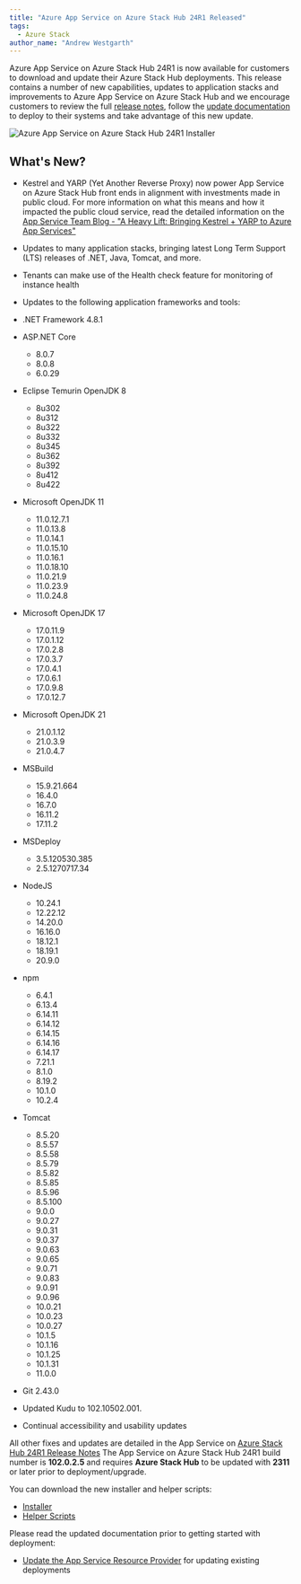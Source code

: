 ```yaml
---
title: "Azure App Service on Azure Stack Hub 24R1 Released"
tags: 
  - Azure Stack
author_name: "Andrew Westgarth"
---
```


Azure App Service on Azure Stack Hub 24R1 is now available for customers to download and update their Azure Stack Hub deployments.  This release contains a number of new capabilities, updates to application stacks and improvements to Azure App Service on Azure Stack Hub and we encourage customers to review the full [release notes](https://learn.microsoft.com/azure-stack/operator/app-service-release-notes-2024r1), follow the [update documentation](https://learn.microsoft.com/azure-stack/operator/azure-stack-app-service-update) to deploy to their systems and take advantage of this new update.

![Azure App Service on Azure Stack Hub 24R1 Installer]({{site.baseurl}}/media/2024/12/24r1.png)

## What's New?

- Kestrel and YARP (Yet Another Reverse Proxy) now power App Service on Azure Stack Hub front ends in alignment with investments made in public cloud. For more information on what this means and how it impacted the public cloud service, read the detailed information on the [App Service Team Blog - "A Heavy Lift: Bringing Kestrel + YARP to Azure App Services"](https://azure.github.io/AppService/2022/08/16/A-Heavy-Lift.html)
- Updates to many application stacks, bringing latest Long Term Support (LTS) releases of .NET, Java, Tomcat, and more.
- Tenants can make use of the Health check feature for monitoring of instance health

- Updates to the following application frameworks and tools:

- .NET Framework 4.8.1
- ASP.NET Core
    - 8.0.7
    - 8.0.8
    - 6.0.29
- Eclipse Temurin OpenJDK 8
    - 8u302
    - 8u312
    - 8u322
    - 8u332
    - 8u345
    - 8u362
    - 8u392
    - 8u412
    - 8u422
- Microsoft OpenJDK 11
    - 11.0.12.7.1
    - 11.0.13.8
    - 11.0.14.1
    - 11.0.15.10
    - 11.0.16.1
    - 11.0.18.10
    - 11.0.21.9
    - 11.0.23.9
    - 11.0.24.8
- Microsoft OpenJDK 17
    - 17.0.11.9
    - 17.0.1.12
    - 17.0.2.8
    - 17.0.3.7
    - 17.0.4.1
    - 17.0.6.1
    - 17.0.9.8
    - 17.0.12.7
- Microsoft OpenJDK 21
    - 21.0.1.12
    - 21.0.3.9
    - 21.0.4.7
- MSBuild
    - 15.9.21.664
    - 16.4.0
    - 16.7.0
    - 16.11.2
    - 17.11.2
- MSDeploy
    - 3.5.120530.385
    - 2.5.1270717.34
- NodeJS
    - 10.24.1
    - 12.22.12
    - 14.20.0
    - 16.16.0
    - 18.12.1
    - 18.19.1
    - 20.9.0
- npm
    - 6.4.1
    - 6.13.4
    - 6.14.11
    - 6.14.12
    - 6.14.15
    - 6.14.16
    - 6.14.17
    - 7.21.1
    - 8.1.0
    - 8.19.2
    - 10.1.0
    - 10.2.4
- Tomcat
    - 8.5.20
    - 8.5.57
    - 8.5.58
    - 8.5.79
    - 8.5.82
    - 8.5.85
    - 8.5.96
    - 8.5.100
    - 9.0.0
    - 9.0.27
    - 9.0.31
    - 9.0.37
    - 9.0.63
    - 9.0.65
    - 9.0.71
    - 9.0.83
    - 9.0.91
    - 9.0.96
    - 10.0.21
    - 10.0.23
    - 10.0.27
    - 10.1.5
    - 10.1.16
    - 10.1.25
    - 10.1.31
    - 11.0.0
- Git 2.43.0

- Updated Kudu to 102.10502.001.

- Continual accessibility and usability updates

All other fixes and updates are detailed in the App Service on [Azure Stack Hub 24R1 Release Notes](https://learn.microsoft.com/azure-stack/operator/app-service-release-notes-2024r1)
The App Service on Azure Stack Hub 24R1 build number is **102.0.2.5** and requires **Azure Stack Hub** to be updated with **2311** or later prior to deployment/upgrade.

You can download the new installer and helper scripts:

- [Installer](https://aka.ms/appsvcupdate24R1installer)
- [Helper Scripts](https://aka.ms/appsvconmashelpers)

Please read the updated documentation prior to getting started with deployment:

- [Update the App Service Resource Provider](https://learn.microsoft.com/azure-stack/operator/azure-stack-app-service-update) for updating existing deployments